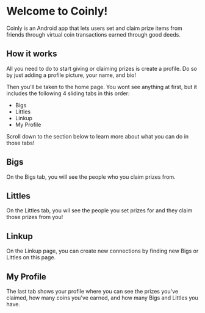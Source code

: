 # Welcome to Coinly!
Coinly is an Android app that lets users set and claim prize items from friends through virtual coin transactions earned through good deeds.

## How it works
All you need to do to start giving or claiming prizes is create a profile. Do so by just adding a profile picture, your name, and bio! 

Then you'll be taken to the home page. You wont see anything at first, but it includes the following 4 sliding tabs in this order:
<ul>
  <li>Bigs</li>
  <li>Littles</li>
  <li>Linkup</li>
  <li>My Profile</li>
</ul>

Scroll down to the section below to learn more about what you can do in those tabs!

## Bigs 
On the Bigs tab, you will see the people who you claim prizes from.

## Littles
On the Littles tab, you wil see the people you set prizes for and they claim those prizes from you!

## Linkup
On the Linkup page, you can create new connections by finding new Bigs or Littles on this page.

## My Profile
The last tab shows your profile where you can see the prizes you've claimed, how many coins you've earned, and how many Bigs and Littles you have.
